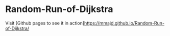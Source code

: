 # Random-Run-of-Dijkstra
Visit [Github pages to see it in action]https://mmajd.github.io/Random-Run-of-Dijkstra/
